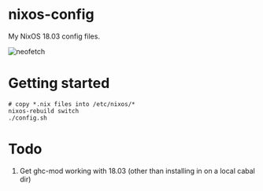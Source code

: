# nixos-config
My NixOS 18.03 config files.

![neofetch](https://i.imgur.com/gpN9pNW.png)

# Getting started

```
# copy *.nix files into /etc/nixos/*
nixos-rebuild switch
./config.sh
```

# Todo
1. Get ghc-mod working with 18.03 (other than installing in on a local cabal dir)
